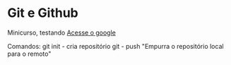 
# Git e Github

Minicurso, testando
[Acesse o google](https://www.google.com)

Comandos:
git init - cria repositório
git - push "Empurra o repositório local para o remoto"